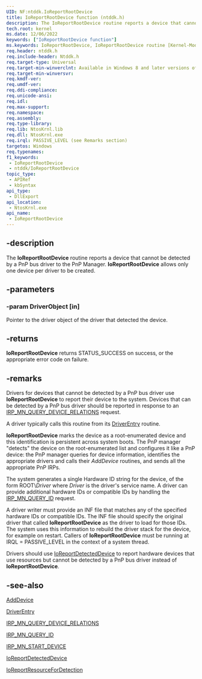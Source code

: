 ```yaml
---
UID: NF:ntddk.IoReportRootDevice
title: IoReportRootDevice function (ntddk.h)
description: The IoReportRootDevice routine reports a device that cannot be detected by a PnP bus driver to the PnP Manager. IoReportRootDevice allows only one device per driver to be created.
tech.root: kernel
ms.date: 12/06/2022
keywords: ["IoReportRootDevice function"]
ms.keywords: IoReportRootDevice, IoReportRootDevice routine [Kernel-Mode Driver Architecture], kernel.ioreportrootdevice, ntddk/IoReportRootDevice
req.header: ntddk.h
req.include-header: Ntddk.h
req.target-type: Universal
req.target-min-winverclnt: Available in Windows 8 and later versions of Windows.
req.target-min-winversvr: 
req.kmdf-ver: 
req.umdf-ver: 
req.ddi-compliance: 
req.unicode-ansi: 
req.idl: 
req.max-support: 
req.namespace: 
req.assembly: 
req.type-library: 
req.lib: NtosKrnl.lib
req.dll: NtosKrnl.exe
req.irql: PASSIVE_LEVEL (see Remarks section)
targetos: Windows
req.typenames: 
f1_keywords:
 - IoReportRootDevice
 - ntddk/IoReportRootDevice
topic_type:
 - APIRef
 - kbSyntax
api_type:
 - DllExport
api_location:
 - NtosKrnl.exe
api_name:
 - IoReportRootDevice
---
```


## -description

The **IoReportRootDevice** routine reports a device that cannot be detected by a PnP bus driver to the PnP Manager.  **IoReportRootDevice** allows only one device per driver to be created.

## -parameters

### -param DriverObject [in]

Pointer to the driver object of the driver that detected the device.

## -returns

**IoReportRootDevice** returns STATUS_SUCCESS on success, or the appropriate error code on failure.

## -remarks

Drivers for devices that cannot be detected by a PnP bus driver use **IoReportRootDevice** to report their device to the system. Devices that can be detected by a PnP bus driver should be reported in response to an [IRP_MN_QUERY_DEVICE_RELATIONS](/windows-hardware/drivers/kernel/irp-mn-query-device-relations) request.

A driver typically calls this routine from its [DriverEntry](/windows-hardware/drivers/storage/driverentry-of-ide-controller-minidriver) routine.

**IoReportRootDevice** marks the device as a root-enumerated device and this identification is persistent across system boots. The PnP manager "detects" the device on the root-enumerated list and configures it like a PnP device: the PnP manager queries for device information, identifies the appropriate drivers and calls their *AddDevice* routines, and sends all the appropriate PnP IRPs.

The system generates a single Hardware ID string for the device, of the form ROOT\\*Driver* where *Driver*  is the driver's service name. A driver can provide additional hardware IDs or compatible IDs by handling the [IRP_MN_QUERY_ID](/windows-hardware/drivers/kernel/irp-mn-query-id) request.

A driver writer must provide an INF file that matches any of the specified hardware IDs or compatible IDs. The INF file should specify the original driver that called **IoReportRootDevice** as the driver to load for those IDs. The system uses this information to rebuild the driver stack for the device, for example on restart. Callers of **IoReportRootDevice** must be running at IRQL = PASSIVE_LEVEL in the context of a system thread.

Drivers should use [IoReportDetectedDevice](/windows-hardware/drivers/ddi/ntddk/nf-ntddk-ioreportdetecteddevice) to report hardware devices that use resources but cannot be detected by a PnP bus driver instead of **IoReportRootDevice**.

## -see-also

[AddDevice](/windows-hardware/drivers/ddi/wdm/nc-wdm-driver_add_device)

[DriverEntry](/windows-hardware/drivers/storage/driverentry-of-ide-controller-minidriver)

[IRP_MN_QUERY_DEVICE_RELATIONS](/windows-hardware/drivers/kernel/irp-mn-query-device-relations)

[IRP_MN_QUERY_ID](/windows-hardware/drivers/kernel/irp-mn-query-id)

[IRP_MN_START_DEVICE](/windows-hardware/drivers/kernel/irp-mn-start-device)

[IoReportDetectedDevice](/windows-hardware/drivers/ddi/ntddk/nf-ntddk-ioreportdetecteddevice)

[IoReportResourceForDetection](/windows-hardware/drivers/ddi/ntddk/nf-ntddk-ioreportresourcefordetection)

